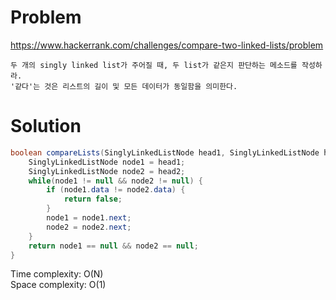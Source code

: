 # Problem
https://www.hackerrank.com/challenges/compare-two-linked-lists/problem
```
두 개의 singly linked list가 주어질 때, 두 list가 같은지 판단하는 메소드를 작성하라.
'같다'는 것은 리스트의 길이 및 모든 데이터가 동일함을 의미한다.
```

# Solution

```java
boolean compareLists(SinglyLinkedListNode head1, SinglyLinkedListNode head2) {
    SinglyLinkedListNode node1 = head1;
    SinglyLinkedListNode node2 = head2;
    while(node1 != null && node2 != null) {
        if (node1.data != node2.data) {
            return false;
        }
        node1 = node1.next;
        node2 = node2.next;         
    }
    return node1 == null && node2 == null;
}
```

Time complexity: O(N)<br/>
Space complexity: O(1)
